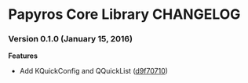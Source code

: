 Papyros Core Library CHANGELOG
==============================

### Version 0.1.0 (January 15, 2016)

**Features**

 * Add KQuickConfig and QQuickList ([d9f70710](https://github.com/papyros/libpapyros/commit/d9f70710af4f8be4c0b10e6a68bdfe2a44771c35))

